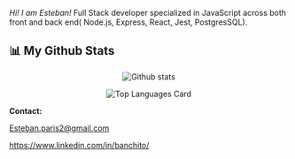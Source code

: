 *Hi! I am Esteban!* Full Stack developer specialized in JavaScript across both front and back end( Node.js, Express, React, Jest, PostgresSQL). 

## 📊 My Github Stats
 
<div align="center">
   
![Github stats](https://github-readme-stats.vercel.app/api?username=banchito&theme=default&show_icons=true&count_private=true)
  
![Top Languages Card](https://github-readme-stats.vercel.app/api/top-langs/?username=banchito&theme=default)    

</div>

**Contact:**

Esteban.paris2@gmail.com

https://www.linkedin.com/in/banchito/
